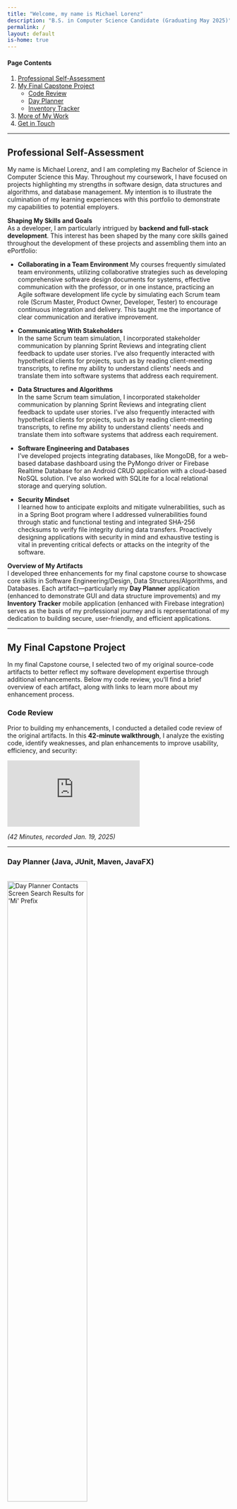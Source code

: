 ```yaml
---
title: "Welcome, my name is Michael Lorenz"
description: "B.S. in Computer Science Candidate (Graduating May 2025)"
permalink: /
layout: default
is-home: true
---
```


#### Page Contents

1. [Professional Self-Assessment](#professional-self-assessment)
2. [My Final Capstone Project](#my-final-capstone-project)
   - [Code Review](#code-review)
   - [Day Planner](#day-planner-java-junit-maven-javafx)
   - [Inventory Tracker](#inventory-tracker-android-studio-java-firebase-nosql)
3. [More of My Work](#more-of-my-work)
4. [Get in Touch](#get-in-touch)

---

## **Professional Self-Assessment**

My name is Michael Lorenz, and I am completing my Bachelor of Science in Computer Science this May. Throughout my coursework, I have focused on projects highlighting my strengths in software design, data structures and algorithms, and database management. My intention is to illustrate the culmination of my learning experiences with this portfolio to demonstrate my capabilities to potential employers.

**Shaping My Skills and Goals**  
As a developer, I am particularly intrigued by **backend and full-stack development**. This interest has been shaped by the many core skills gained throughout the development of these projects and assembling them into an ePortfolio:
- **Collaborating in a Team Environment**
  My courses frequently simulated team environments, utilizing collaborative strategies such as developing comprehensive software design documents for systems, effective communication with the professor, or in one instance, practicing an Agile software development life cycle by simulating each Scrum team role (Scrum Master, Product Owner, Developer, Tester) to encourage continuous integration and delivery. This taught me the importance of clear communication and iterative improvement.

- **Communicating With Stakeholders**  
  In the same Scrum team simulation, I incorporated stakeholder communication by planning Sprint Reviews and integrating client feedback to update user stories. I’ve also frequently interacted with hypothetical clients for projects, such as by reading client-meeting transcripts, to refine my ability to understand clients' needs and translate them into software systems that address each requirement.

- **Data Structures and Algorithms**  
    In the same Scrum team simulation, I incorporated stakeholder communication by planning Sprint Reviews and integrating client feedback to update user stories. I’ve also frequently interacted with hypothetical clients for projects, such as by reading client-meeting transcripts, to refine my ability to understand clients' needs and translate them into software systems that address each requirement.


- **Software Engineering and Databases**  
  I’ve developed projects integrating databases, like MongoDB, for a web-based database dashboard using the PyMongo driver or Firebase Realtime Database for an Android CRUD application with a cloud-based NoSQL solution. I’ve also worked with SQLite for a local relational storage and querying solution.

- **Security Mindset**  
  I learned how to anticipate exploits and mitigate vulnerabilities, such as in a Spring Boot program where I addressed vulnerabilities found through static and functional testing and integrated SHA-256 checksums to verify file integrity during data transfers. Proactively designing applications with security in mind and exhaustive testing is vital in preventing critical defects or attacks on the integrity of the software.

**Overview of My Artifacts**  
I developed three enhancements for my final capstone course to showcase core skills in Software Engineering/Design, Data Structures/Algorithms, and Databases. Each artifact—particularly my **Day Planner** application (enhanced to demonstrate GUI and data structure improvements) and my **Inventory Tracker** mobile application (enhanced with Firebase integration) serves as the basis of my professional journey and is representational of my dedication to building secure, user-friendly, and efficient applications.

---

## **My Final Capstone Project**

In my final Capstone course, I selected two of my original source-code artifacts to better reflect my software development expertise through additional enhancements. Below my code review, you’ll find a brief overview of each artifact, along with links to learn more about my enhancement process.

### Code Review

Prior to building my enhancements, I conducted a detailed code review of the original artifacts. In this **42-minute walkthrough**, I analyze the existing code, identify weaknesses, and plan enhancements to improve usability, efficiency, and security:

<iframe src="https://www.youtube.com/embed/MY6DrOzxTb0" title="Code Review - Michael Lorenz" frameborder="0" allow="accelerometer; autoplay; clipboard-write; encrypted-media; gyroscope; picture-in-picture; web-share" referrerpolicy="strict-origin-when-cross-origin" allowfullscreen></iframe>

*(42 Minutes, recorded Jan. 19, 2025)*

---

### **Day Planner** (Java, JUnit, Maven, JavaFX)
<br>
<img src="assets/images/dayplanner-contacts-prefixsearch.jpg" alt="Day Planner Contacts Screen Search Results for 'Mi' Prefix" width="60%"/>

A **Java-based** system for managing contacts, tasks, and appointments--It began as a CRUD codebase with JUnit tests for managing <code>Appointment</code>, <code>Task</code>, and <code>Contact</code> objects. The original artifact lacked usability, so I used it as an opportunity to make two enhancements showcasing software engineering/design and data structures/algorithms skills.

**Enhancements:**

1. **JavaFX GUI** (Software Engineering/Design)  
   - Added a JavaFX interface for intuitive user interaction  
   - Implemented file-based data persistence (CSV)
   - Showcases my understanding of integrating user-facing elements with logic using object-oriented principles

2. **Radix Trie Sorting and Prefix Search Algorithm** (Data Structures and Algorithms)  
   - Implemented a Radix Trie to allow fast prefix-based searches  
   - Demonstrates my ability to optimize search operations and handle trade-offs in time vs. space complexity

<a href="/portfolio-site/dayplanner" class="btn-dark"> More About Day Planner</a>

---

### **Inventory Tracker** (Android Studio, Java, Firebase, NoSQL)

<br>
<img src="assets/images/inventorytracker-login.jpg" alt="Inventory Tracker Login Screen" width="30%"/>
<img src="assets/images/inventorytracker-inventory.jpg" alt="Inventory Tracker Inventory Screen" width="30%"/>
<img src="assets/images/inventorytracker-edititem.jpg" alt="Inventory Tracker Edit Item Screen" width="30%"/>

An **Android mobile application** for managing inventory items--The original artifact stored user credentials and inventory data locally using SQLite, and handled user authentication and SMS alerts for items reaching zero stock. To address security exploit concerns and improve practicality of the app, I transitioned from SQLite to a cloud-based NoSQL solution. 

**Enhancements:**
- **Firebase Integration** (Databases)  
  - Migrated from local SQLite to **Firebase Realtime Database**  
  - Incorporated secure user authentication, hashed credentials, and real-time sync  
  - Enhanced security by storing all credentials and data in a cloud-based NoSQL database

<a href="/portfolio-site/inventorytracker" class="btn-dark"> More About Inventory Tracker</a>

---

## **More of My Work**

Beyond my capstone enhancements, I’ve built and contributed to various other projects that further demonstrate my skills:

- **[AAC Database PyMongo Dashboard](https://github.com/Halfwitz/CS340-AAC-Database-Dashboard)** (Python, MongoDB, NoSQL, Dash)  
  
  Developed a data analytics dashboard that integrates with MongoDB. Users can filter, visualize, and map entries from the Austin Animal Center dataset. Employed PyMongo for database operations and Dash for real-time interactive charts and maps.
  <br>
  <img src="assets/images/aac-dashboard.jpg" alt="Web based dashboard displaying database entries with filters widgets" width="90%"/>


- **[AI Maze Solver using Deep Q-Learning](https://github.com/Halfwitz/CS370-Qlearning-Maze-Pathfinder)** (Python, TensorFlow, Keras) 
  
  Created a reinforcement learning agent that solves 2D mazes using a Deep Q-Learning algorithm. Implemented an epsilon-greedy policy, experience replay, and a multi-layer neural network to optimize pathfinding.
  <br>
  <img src="assets/images/mazesolver.jpg" alt="A 2D maze with a solution found with AI maze solver" width="250px"/>

- **[OpenGL Interactive 3D Scene](https://github.com/Halfwitz/CS330-OpenGL-3D-Scene)** (C++, OpenGL, GLM, GLFW)
  
  Built a 3D application where users can navigate a virtual scene composed of 3D objects. Implemented transformations (scaling, rotation, translation), added realistic lighting (ambient, specular, diffuse), and enabled dynamic camera controls.
  <br>
  <img src="assets/images/3Dscene.jpg" alt="Various objects rendered in a 3D scene" width="80%"/>

---

## **Get in Touch**

- **LinkedIn:** [linkedin.com/in/michael-lorenz-dev/]({{ site.navbar-links.linkedin-url }})  
- **GitHub:** [github.com/Halfwitz]({{ site.navbar-links.github-url }})  

You can also view my [Contact Page](/portfolio-site/contact) for more detailed information and additional ways to reach out. I look forward to connecting!

*- Michael Lorenz*
